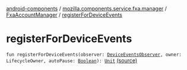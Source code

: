 [android-components](../../index.md) / [mozilla.components.service.fxa.manager](../index.md) / [FxaAccountManager](index.md) / [registerForDeviceEvents](./register-for-device-events.md)

# registerForDeviceEvents

`fun registerForDeviceEvents(observer: `[`DeviceEventsObserver`](../../mozilla.components.concept.sync/-device-events-observer/index.md)`, owner: LifecycleOwner, autoPause: `[`Boolean`](https://kotlinlang.org/api/latest/jvm/stdlib/kotlin/-boolean/index.html)`): `[`Unit`](https://kotlinlang.org/api/latest/jvm/stdlib/kotlin/-unit/index.html) [(source)](https://github.com/mozilla-mobile/android-components/blob/master/components/service/firefox-accounts/src/main/java/mozilla/components/service/fxa/manager/FxaAccountManager.kt#L234)